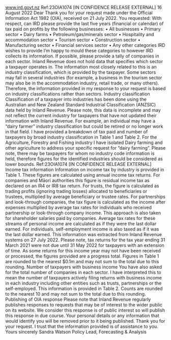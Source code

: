 www.ird.govt.nz Ref:23OIA1074 \[IN CONFIDENCE RELEASE EXTERNAL\] 16 August 2022 Dear Thank you for your request made under the Official Information Act 1982 (OIA), received on 21 July 2022. You requested: With respect, can IRD please provide the last five years (financial or calendar) of tax paid on profits by the following businesses: • All businesses • Primary sector • Dairy farms • Petroleum/gas/minerals sector • Hospitality and accommodation sector • Tourism sector • Construction sector • Manufacturing sector • Financial services sector • Any other categories IRD wishes to provide I’m happy to mould these categories to however IRD collects its information. If possible, please provide a tally of companies in each sector. Inland Revenue does not hold data that specifies which sector a taxpayer operates in. The information most closely related to this is an industry classification, which is provided by the taxpayer. Some sectors may fall in several industries (for example, a business in the tourism sector may also be in the accommodation industry, retail trade, or many others). Therefore, the information provided in my response to your request is based on industry classifications rather than sectors. Industry classification Classification of a taxpayer into industries has been done using the Australian and New Zealand Standard Industrial Classification (ANZSIC) data held by Inland Revenue. Please note, this data is incomplete and may not reflect the current industry for taxpayers that have not updated their information with Inland Revenue. For example, an individual may have a “dairy farmer” industry classification but could be retired or no longer work in that field. I have provided a breakdown of tax paid and number of taxpayers by broad industry classification in Table 1 and Table 2. For the Agriculture, Forestry and Fishing industry I have isolated Dairy farming and other agriculture to address your specific request for “dairy farming”. Please note, there may be taxpayers for whom no industry code information is held, therefore figures for the identified industries should be considered as lower bounds. Ref:23OIA1074 \[IN CONFIDENCE RELEASE EXTERNAL\] Income tax information Information on income tax by industry is provided in Table 1. These figures are calculated using annual income tax returns. For companies and Māori authorities this figure is residual income tax as declared on an IR4 or IR8 tax return. For trusts, the figure is calculated as trading profits (ignoring trading losses) allocated to beneficiaries or trustees, multiplied by average beneficiary or trustee rates. For partnerships and look-through companies, the tax figure is calculated as the income after expenses multiplied by average tax rates for individuals who received partnership or look-through company income. This approach is also taken for shareholder salaries paid by companies. Average tax rates for these streams of personal income are calculated as if they were the last dollar earned. For individuals, self-employment income is also taxed as if it was the last dollar earned. This information was extracted from Inland Revenue systems on 27 July 2022. Please note, tax returns for the tax year ending 31 March 2021 were not due until 31 May 2022 for taxpayers with an extension of time. As some returns for this income year may not have been received or processed, the figures provided are a progress total. Figures in Table 1 are rounded to the nearest $0.1m and may not sum to the total due to this rounding. Number of taxpayers with business income You have also asked for the total number of companies in each sector. I have interpreted this to mean the number of taxpayers actively filing returns with business income in each industry including other entities such as trusts, partnerships or the self-employed. This information is provided in Table 2. Counts are rounded to the nearest 10 and may not sum to the total due to this rounding. Publishing of OIA response Please note that Inland Revenue regularly publishes responses to requests that may be of interest to the wider public on its website. We consider this response is of public interest so will publish this response in due course. Your personal details or any information that would identify you will be removed prior to it being published. Thank you for your request. I trust that the information provided is of assistance to you. Yours sincerely Sandra Watson Policy Lead, Forecasting & Analysis